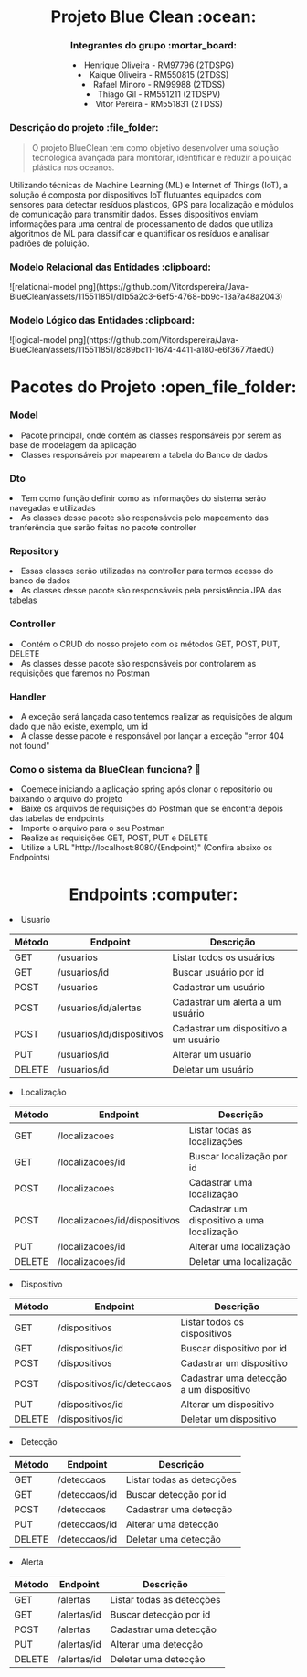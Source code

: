 <h1  align="center">Projeto Blue Clean :ocean:</h1>

<div align="center">
<h3>Integrantes do grupo :mortar_board:</h3>
  <li>Henrique Oliveira - RM97796 (2TDSPG)</li>
  <li>Kaique Oliveira - RM550815 (2TDSS)</li>
  <li>Rafael Minoro - RM99988 (2TDSS)</li>
  <li>Thiago Gil - RM551211 (2TDSPV)</li>
  <li>Vitor Pereira - RM551831 (2TDSS)</li>
</div>

<h3>Descrição do projeto :file_folder:</h3>

> O projeto BlueClean tem como objetivo desenvolver uma solução tecnológica avançada para monitorar, identificar e reduzir a poluição plástica nos oceanos.

Utilizando técnicas de Machine Learning (ML) e Internet of Things (IoT), a solução é composta por dispositivos IoT flutuantes equipados com sensores para detectar resíduos plásticos, 
GPS para localização e módulos de comunicação para transmitir dados. Esses dispositivos enviam informações para uma central de processamento de dados que utiliza algoritmos de ML 
para classificar e quantificar os resíduos e analisar padrões de poluição.

<h3>Modelo Relacional das Entidades :clipboard:</h3>
![relational-model png](https://github.com/Vitordspereira/Java-BlueClean/assets/115511851/d1b5a2c3-6ef5-4768-bb9c-13a7a48a2043)

<h3>Modelo Lógico das Entidades  :clipboard:</h3>
![logical-model png](https://github.com/Vitordspereira/Java-BlueClean/assets/115511851/8c89bc11-1674-4411-a180-e6f3677faed0)

<div>
  <h1 align ="center">Pacotes do Projeto :open_file_folder:</h1>

  <h3>Model</h3>
  <li>Pacote principal, onde contém as classes responsáveis por serem as base de modelagem da aplicação</li>
  <li>Classes responsáveis por mapearem a tabela do Banco de dados</li>

  <h3>Dto</h3>
  <li>Tem como função definir como as informações do sistema serão navegadas e utilizadas</li>
  <li>As classes desse pacote são responsáveis pelo mapeamento das tranferência que serão feitas no pacote controller</li>

  <h3>Repository</h3>
  <li>Essas classes serão utilizadas na controller para termos acesso do banco de dados</li>
  <li>As classes desse pacote são responsáveis pela persistência JPA das tabelas</li>

  <h3>Controller</h3>
  <li>Contém o CRUD do nosso projeto com os métodos GET, POST, PUT, DELETE</li>
  <li>As classes desse pacote são responsáveis por controlarem as requisições que faremos no Postman</li>

  <h3>Handler</h3>
  <li>A exceção será lançada caso tentemos realizar as requisições de algum dado que não existe, exemplo, um id</li>
  <li>A classe desse pacote é responsável por lançar a exceção "error 404 not found"</li>
</div>

<h3>Como o sistema da BlueClean funciona? 🤔</h3>
<li>Coemece iniciando a aplicação spring após clonar o repositório ou baixando o arquivo do projeto</li>
<li>Baixe os arquivos de requisições do Postman que se encontra depois das tabelas de endpoints</li>
<li>Importe o arquivo para o seu Postman</li>
<li>Realize as requisições GET, POST, PUT e DELETE</li>
<li>Utilize a URL "http://localhost:8080/{Endpoint}" (Confira abaixo os Endpoints)</li>

<h1 align="center">Endpoints :computer:</h1>

<li>Usuario</li>

|Método|Endpoint                 |Descrição                            |
|------|-------------------------|-------------------------------------|
|GET   |/usuarios                |Listar todos os usuários             |
|GET   |/usuarios/id             |Buscar usuário por id                |
|POST  |/usuarios                |Cadastrar um usuário                 |
|POST  |/usuarios/id/alertas     |Cadastrar um alerta a um usuário     |
|POST  |/usuarios/id/dispositivos|Cadastrar um dispositivo a um usuário|
|PUT   |/usuarios/id             |Alterar um usuário                   |
|DELETE|/usuarios/id             |Deletar um usuário                   |

<li>Localização</li>

|Método|Endpoint                     |Descrição                                 |
|------|-----------------------------|------------------------------------------|
|GET   |/localizacoes                |Listar todas as localizações              |
|GET   |/localizacoes/id             |Buscar localização por id                 |
|POST  |/localizacoes                |Cadastrar uma localização                 |
|POST  |/localizacoes/id/dispositivos|Cadastrar um dispositivo a uma localização|
|PUT   |/localizacoes/id             |Alterar uma localização                   |
|DELETE|/localizacoes/id             |Deletar uma localização                   |

<li>Dispositivo</li>

|Método|Endpoint                  |Descrição                              |
|------|--------------------------|---------------------------------------|
|GET   |/dispositivos             |Listar todos os dispositivos           |
|GET   |/dispositivos/id          |Buscar dispositivo por id              |
|POST  |/dispositivos             |Cadastrar um dispositivo               |
|POST  |/dispositivos/id/deteccaos|Cadastrar uma detecção a um dispositivo|
|PUT   |/dispositivos/id          |Alterar um dispositivo                 |
|DELETE|/dispositivos/id          |Deletar um dispositivo                 |

<li>Detecção</li>

|Método|Endpoint     |Descrição                |
|------|-------------|-------------------------|
|GET   |/deteccaos   |Listar todas as detecções|
|GET   |/deteccaos/id|Buscar detecção por id   |
|POST  |/deteccaos   |Cadastrar uma detecção   |
|PUT   |/deteccaos/id|Alterar uma detecção     |
|DELETE|/deteccaos/id|Deletar uma detecção     |

<li>Alerta</li>

|Método|Endpoint   |Descrição                |
|------|-----------|-------------------------|
|GET   |/alertas   |Listar todas as detecções|
|GET   |/alertas/id|Buscar detecção por id   |
|POST  |/alertas   |Cadastrar uma detecção   |
|PUT   |/alertas/id|Alterar uma detecção     |
|DELETE|/alertas/id|Deletar uma detecção     |
